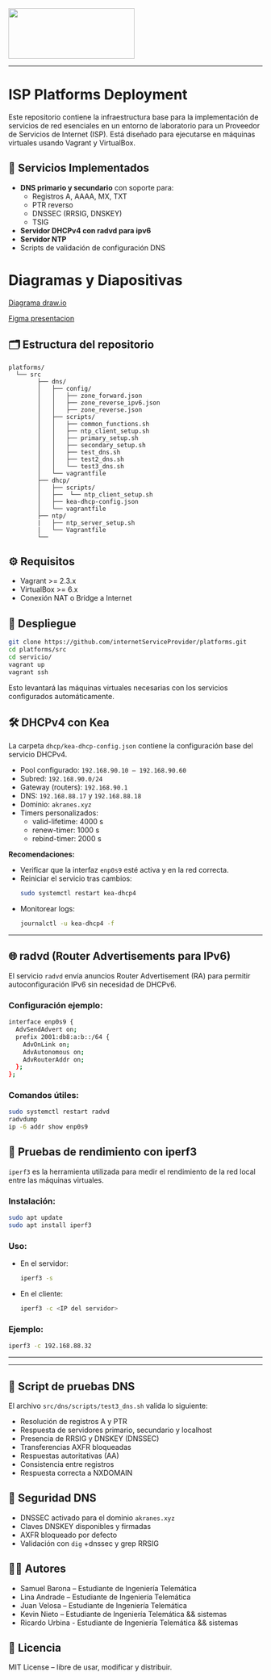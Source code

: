 <img src=https://www.icesi.edu.co/bioseguridad/images/2025/03/19/logo-blanco.png width="250" height="100" align="center">

-------------------
# ISP Platforms Deployment

Este repositorio contiene la infraestructura base para la implementación de servicios de red esenciales en un entorno de laboratorio para un Proveedor de Servicios de Internet (ISP). Está diseñado para ejecutarse en máquinas virtuales usando Vagrant y VirtualBox.

## 🧩 Servicios Implementados

- **DNS primario y secundario** con soporte para:
  - Registros A, AAAA, MX, TXT
  - PTR reverso
  - DNSSEC (RRSIG, DNSKEY)
  - TSIG
- **Servidor DHCPv4 con radvd para ipv6**
- **Servidor NTP**
- Scripts de validación de configuración DNS

# Diagramas y Diapositivas 
[Diagrama draw.io](https://drive.google.com/file/d/1fOLiqbf9Dqsi6Pjz7pXQDc1abWRWNbg0/view?usp=drive_link)

[Figma presentacion](https://www.figma.com/design/i5gnODzQy96CFGwsyb3TJU/Untitled?node-id=0-1&t=LBvQMpHkIHE7qB8F-1)

## 🗂️ Estructura del repositorio

```
platforms/
  └── src
        ├── dns/
        │   ├── config/
        │   │   ├── zone_forward.json
        │   │   ├── zone_reverse_ipv6.json
        │   │   ├── zone_reverse.json
        │   ├── scripts/
        │   │   ├── common_functions.sh
        │   │   ├── ntp_client_setup.sh
        │   │   ├── primary_setup.sh
        │   │   ├── secondary_setup.sh
        │   │   ├── test_dns.sh
        │   │   ├── test2_dns.sh
        │   │   └── test3_dns.sh
        │   └── vagrantfile
        ├── dhcp/
        │   ├── scripts/
        │   ├──  └── ntp_client_setup.sh
        │   ├── kea-dhcp-config.json
        │   └── vagrantfile
        ├── ntp/
        |   ├── ntp_server_setup.sh
        |   └── Vagrantfile
        └──
```

## ⚙️ Requisitos

- Vagrant >= 2.3.x
- VirtualBox >= 6.x
- Conexión NAT o Bridge a Internet

## 🚀 Despliegue

```bash
git clone https://github.com/internetServiceProvider/platforms.git
cd platforms/src
cd servicio/
vagrant up
vagrant ssh

```

Esto levantará las máquinas virtuales necesarias con los servicios configurados automáticamente.

## 🛠 DHCPv4 con Kea

La carpeta `dhcp/kea-dhcp-config.json` contiene la configuración base del servicio DHCPv4.

- Pool configurado: `192.168.90.10 – 192.168.90.60`
- Subred: `192.168.90.0/24`
- Gateway (routers): `192.168.90.1`
- DNS: `192.168.88.17` y `192.168.88.18`
- Dominio: `akranes.xyz`
- Timers personalizados:
  - valid-lifetime: 4000 s
  - renew-timer: 1000 s
  - rebind-timer: 2000 s

**Recomendaciones:**

- Verificar que la interfaz `enp0s9` esté activa y en la red correcta.
- Reiniciar el servicio tras cambios:
  ```bash
  sudo systemctl restart kea-dhcp4
  ```
- Monitorear logs:
  ```bash
  journalctl -u kea-dhcp4 -f
  ```

---

## 🌐 radvd (Router Advertisements para IPv6)

El servicio `radvd` envía anuncios Router Advertisement (RA) para permitir autoconfiguración IPv6 sin necesidad de DHCPv6.

### Configuración ejemplo:

```bash
interface enp0s9 {
  AdvSendAdvert on;
  prefix 2001:db8:a:b::/64 {
    AdvOnLink on;
    AdvAutonomous on;
    AdvRouterAddr on;
  };
};
```
### Comandos útiles:

```bash
sudo systemctl restart radvd
radvdump
ip -6 addr show enp0s9
```
## 📶 Pruebas de rendimiento con iperf3

`iperf3` es la herramienta utilizada para medir el rendimiento de la red local entre las máquinas virtuales.

### Instalación:

```bash
sudo apt update
sudo apt install iperf3
```

### Uso:

- En el servidor:
  ```bash
  iperf3 -s
  ```
- En el cliente:
  ```bash
  iperf3 -c <IP del servidor>
  ```

### Ejemplo:

```bash
iperf3 -c 192.168.88.32
```

---
---

## 🧪 Script de pruebas DNS

El archivo `src/dns/scripts/test3_dns.sh` valida lo siguiente:

- Resolución de registros A y PTR
- Respuesta de servidores primario, secundario y localhost
- Presencia de RRSIG y DNSKEY (DNSSEC)
- Transferencias AXFR bloqueadas
- Respuestas autoritativas (AA)
- Consistencia entre registros
- Respuesta correcta a NXDOMAIN

## 🔐 Seguridad DNS

- DNSSEC activado para el dominio `akranes.xyz`
- Claves DNSKEY disponibles y firmadas
- AXFR bloqueado por defecto
- Validación con `dig` +dnssec y grep RRSIG

## 👨‍💻 Autores

- Samuel Barona – Estudiante de Ingeniería Telemática
- Lina Andrade – Estudiante de Ingeniería Telemática
- Juan Velosa – Estudiante de Ingeniería Telemática
- Kevin Nieto – Estudiante de Ingeniería Telemática && sistemas
- Ricardo Urbina - Estudiante de Ingeniería Telemática && sistemas
  

## 📝 Licencia

MIT License – libre de usar, modificar y distribuir.
